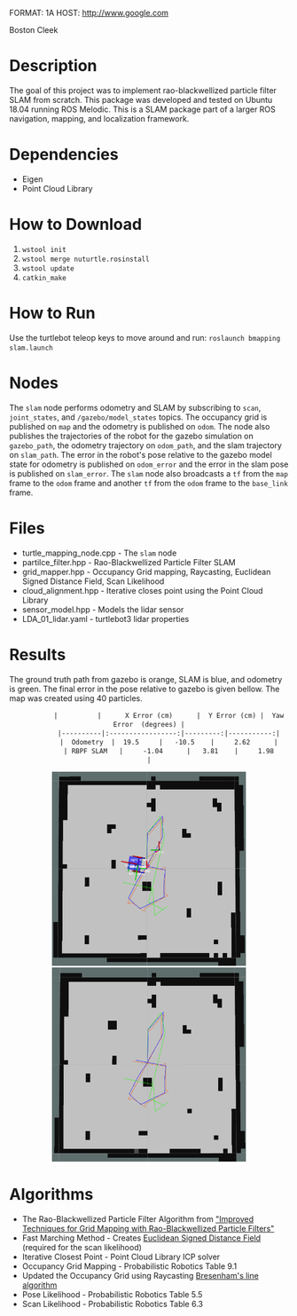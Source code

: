 FORMAT: 1A
HOST: http://www.google.com

Boston Cleek

# Description
The goal of this project was to implement rao-blackwellized particle filter SLAM from scratch. This package was developed and tested on Ubuntu 18.04 running ROS Melodic. This is a SLAM package part of a larger ROS navigation, mapping, and localization framework.


# Dependencies
* Eigen
* Point Cloud Library

# How to Download
1. `wstool init`
2. `wstool merge nuturtle.rosinstall`
3. `wstool update`
4. `catkin_make`

# How to Run
Use the turtlebot teleop keys to move around and run:
`roslaunch bmapping slam.launch`


# Nodes
The `slam` node performs odometry and SLAM by subscribing to `scan`, `joint_states`, and `/gazebo/model_states` topics. The occupancy grid is published on `map` and the odometry is published on `odom`. The node also publishes the trajectories of the robot for the gazebo simulation on `gazebo_path`, the odometry trajectory on `odom_path`, and the slam trajectory on `slam_path`. The error in the robot's pose relative to the gazebo model state for odometry is published on `odom_error` and the error in the slam pose is published on `slam_error`. The `slam` node also broadcasts a `tf` from the `map` frame to the `odom` frame and another `tf` from the `odom` frame to the `base_link` frame.


# Files
* turtle_mapping_node.cpp - The `slam` node
* partilce_filter.hpp - Rao-Blackwellized Particle Filter SLAM
* grid_mapper.hpp - Occupancy Grid mapping, Raycasting, Euclidean Signed Distance Field, Scan Likelihood
* cloud_alignment.hpp - Iterative closes point using the Point Cloud Library
* sensor_model.hpp - Models the lidar sensor
* LDA_01_lidar.yaml - turtlebot3 lidar properties


# Results

The ground truth path from gazebo is orange, SLAM is blue, and odometry is green.
The final error in the pose relative to gazebo is given bellow. The map was created using 40 particles.



<center>

              |          |      X Error (cm)      |  Y Error (cm) |  Yaw Error  (degrees) |
              |----------|:-----------------:|---------:|-----------:|
              |  Odometry  |  19.5     |   -10.5    |     2.62      |
              | RBPF SLAM   |     -1.04      |   3.81    |     1.98       |

</center>


<p align="center">
  <img src="images/slam_map.jpg" width="350" height="350"/>
  <img src="images/slam_path.jpg" width="350" height="350"/>
</p>




# Algorithms
* The Rao-Blackwellized Particle Filter Algorithm from ["Improved Techniques for Grid Mapping with Rao-Blackwellized Particle Filters"](http://www2.informatik.uni-freiburg.de/~stachnis/pdf/grisetti07tro.pdf)
* Fast Marching Method - Creates [Euclidean Signed Distance Field](https://canvas.northwestern.edu/login/saml) (required for the scan likelihood)
* Iterative Closest Point - Point Cloud Library ICP solver
* Occupancy Grid Mapping - Probabilistic Robotics Table 9.1
* Updated the Occupancy Grid using Raycasting [Bresenham's line algorithm](https://en.wikipedia.org/wiki/Bresenham%27s_line_algorithm)
* Pose Likelihood - Probabilistic Robotics Table 5.5
* Scan Likelihood - Probabilistic Robotics Table 6.3
